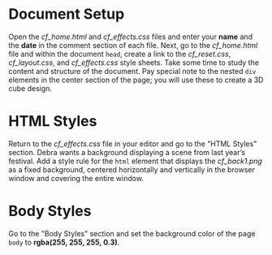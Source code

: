 # Document Setup

Open the *cf_home.html* and *cf_effects.css* files and enter your **name** and the **date** in the comment section of each file. Next, go to the *cf_home.html* file and within the document `head`, create a link to the *cf_reset.css*, *cf_layout.css*, and *cf_effects.css* style sheets. Take some time to study the content and structure of the document. Pay special note to the nested `div` elements in the center section of the page; you will use these to create a 3D cube design.

# HTML Styles 

Return to the *cf_effects.css* file in your editor and go to the "HTML Styles" section. Debra wants a background displaying a scene from last year’s festival. Add a style rule for the `html` element that displays the *cf_back1.png* as a fixed background, centered horizontally and vertically in the browser window and covering the entire window.

# Body Styles

Go to the "Body Styles" section and set the background color of the page `body` to **rgba(255, 255, 255, 0.3)**.